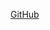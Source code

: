 [GitHub](http://github.com/Tamiren/markdown-portfolio/edit/add-images-links/_includes/03-links.md?pr=%2FTamiren%2Fmarkdown-portfolio%2Fpull%2F3)
